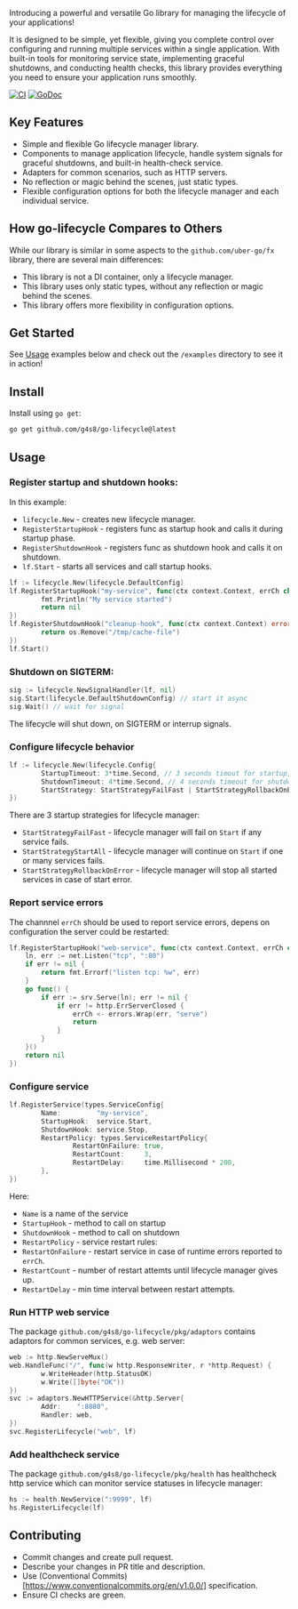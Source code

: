 Introducing a powerful and versatile Go library for managing the lifecycle of your applications!

It is designed to be simple, yet flexible, giving you complete control over configuring and running multiple services
within a single application. With built-in tools for monitoring service state, implementing graceful shutdowns,
and conducting health checks, this library provides everything you need to ensure your application runs smoothly.

[![CI](https://github.com/g4s8/go-lifecycle/actions/workflows/go.yml/badge.svg)](https://github.com/g4s8/go-lifecycle/actions/workflows/go.yml)
[![GoDoc](https://godoc.org/github.com/g4s8/go-lifecycle?status.svg)](https://godoc.org/github.com/g4s8/go-lifecycle)

## Key Features

  - Simple and flexible Go lifecycle manager library.
  - Components to manage application lifecycle, handle system signals for graceful shutdowns, and built-in health-check service.
  - Adapters for common scenarios, such as HTTP servers.
  - No reflection or magic behind the scenes, just static types.
  - Flexible configuration options for both the lifecycle manager and each individual service.

## How go-lifecycle Compares to Others

While our library is similar in some aspects to the `github.com/uber-go/fx` library, there are several main differences:
  - This library is not a DI container, only a lifecycle manager.
  - This library uses only static types, without any reflection or magic behind the scenes.
  - This library offers more flexibility in configuration options.

## Get Started

See [Usage](#Usage) examples below and
check out the `/examples` directory to see it in action!

## Install

Install using `go get`:
```bash
go get github.com/g4s8/go-lifecycle@latest
```

## Usage

### Register startup and shutdown hooks:

In this example:
 - `lifecycle.New` - creates new lifecycle manager.
 - `RegisterStartupHook` - registers func as startup hook and calls it during startup phase.
 - `RegisterShutdownHook` - registers func as shutdown hook and calls it on shutdown.
 - `lf.Start` - starts all services and call startup hooks.

```go
lf := lifecycle.New(lifecycle.DefaultConfig)
lf.RegisterStartupHook("my-service", func(ctx context.Context, errCh chan<- error) error {
        fmt.Println("My service started")
        return nil
})
lf.RegisterShutdownHook("cleanup-hook", func(ctx context.Context) error {
        return os.Remove("/tmp/cache-file")
})
lf.Start()
```

### Shutdown on SIGTERM:
```go
sig := lifecycle.NewSignalHandler(lf, nil)
sig.Start(lifecycle.DefaultShutdownConfig) // start it async
sig.Wait() // wait for signal
```

The lifecycle will shut down, on SIGTERM or interrup signals.

### Configure lifecycle behavior

```go
lf := lifecycle.New(lifecycle.Config{
        StartupTimeout: 3*time.Second, // 3 seconds timout for startup, otherwise fail
        ShutdownTimeout: 4*time.Second, // 4 seconds timeout for shutdown, otherwise fail
        StartStrategy: StartStrategyFailFast | StartStrategyRollbackOnError
})
```
There are 3 startup strategies for lifecycle manager:
 - `StartStrategyFailFast` - lifecycle manager will fail on `Start` if any service fails.
 - `StartStrategyStartAll` - lifecycle manager will continue on `Start` if one or many services fails.
 - `StartStrategyRollbackOnError` - lifecycle manager will stop all started services in case of start error.

### Report service errors

The channnel `errCh` should be used to report service errors, depens on configuration the server could be restarted:
```go
lf.RegisterStartupHook("web-service", func(ctx context.Context, errCh chan<- error) error {
	ln, err := net.Listen("tcp", ":80")
	if err != nil {
		return fmt.Errorf("listen tcp: %w", err)
	}
	go func() {
		if err := srv.Serve(ln); err != nil {
			if err != http.ErrServerClosed {
				errCh <- errors.Wrap(err, "serve")
				return
			}
		}
	}()
	return nil
})
```

### Configure service
```go
lf.RegisterService(types.ServiceConfig{
        Name:         "my-service",
        StartupHook:  service.Start,
        ShutdownHook: service.Stop,
        RestartPolicy: types.ServiceRestartPolicy{
                RestartOnFailure: true,
                RestartCount:     3,
                RestartDelay:     time.Millisecond * 200,
        },
})
```
Here:
 - `Name` is a name of the service
 - `StartupHook` - method to call on startup
 - `ShutdownHook` - method to call on shutdown
 - `RestartPolicy` - service restart rules:
  - `RestartOnFailure` - restart service in case of runtime errors reported to `errCh`.
  - `RestartCount` - number of restart attemts until lifecycle manager gives up.
  - `RestartDelay` - min time interval between restart attempts.

### Run HTTP web service

The package `github.com/g4s8/go-lifecycle/pkg/adaptors` contains adaptors for common services, e.g. web server:
```go
web := http.NewServeMux()
web.HandleFunc("/", func(w http.ResponseWriter, r *http.Request) {
        w.WriteHeader(http.StatusOK)
        w.Write([]byte("OK"))
})
svc := adaptors.NewHTTPService(&http.Server{
        Addr:    ":8080",
        Handler: web,
})
svc.RegisterLifecycle("web", lf)
```

### Add healthcheck service

The package `github.com/g4s8/go-lifecycle/pkg/health` has healthcheck http service
which can monitor service statuses in lifecycle manager:
```go
hs := health.NewService(":9999", lf)
hs.RegisterLifecycle(lf)
```

## Contributing

 - Commit changes and create pull request.
 - Describe your changes in PR title and description.
 - Use (Conventional Commits)[https://www.conventionalcommits.org/en/v1.0.0/] specification.
 - Ensure CI checks are green.
